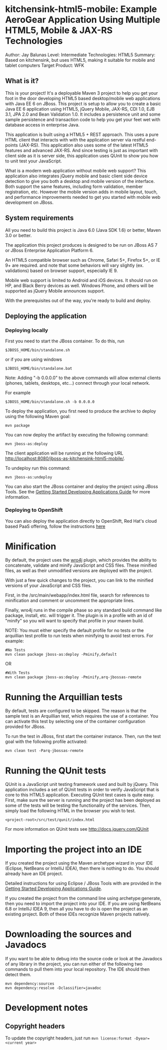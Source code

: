 kitchensink-html5-mobile: Example AeroGear Application Using Multiple HTML5, Mobile & JAX-RS Technologies 
=========================================================================================================
Author: Jay Balunas
Level: Intermediate
Technologies: HTML5
Summary: Based on kitchensink, but uses HTML5, making it suitable for mobile and tablet computers
Target Product: WFK

What is it?
-----------

This is your project! It's a deployable Maven 3 project to help you
get your foot in the door developing HTML5 based desktop/mobile web applications with Java EE 6
on JBoss. This project is setup to allow you to create a basic Java EE 6 application
using HTML5, jQuery Mobile, JAX-RS, CDI 1.0, EJB 3.1, JPA 2.0 and Bean Validation 1.0. It includes
a persistence unit and some sample persistence and transaction code to help 
you get your feet wet with database access in enterprise Java.

This application is built using a HTML5 + REST approach.  This uses a pure HTML
client that interacts with with the application server via restful end-points (JAX-RS).  This
application also uses some of the latest HTML5 features and advanced JAX-RS. And since testing
is just as important with client side as it is server side, this application uses QUnit to show
you how to unit test your JavaScript.

What is a modern web application without mobile web support? This application also integrates
jQuery mobile and basic client side device detection to give you both a desktop and mobile 
version of the interface. Both support the same features, including form validation, member
registration, etc. However the mobile version adds in mobile layout, touch, and performance 
improvements needed to get you started with mobile web development on JBoss.  

System requirements
-------------------

All you need to build this project is Java 6.0 (Java SDK 1.6) or better, Maven
3.0 or better.

The application this project produces is designed to be run on JBoss AS 7 or JBoss Enterprise Application Platform 6.

An HTML5 compatible browser such as Chrome, Safari 5+, Firefox 5+, or IE 9+ are
required. and note that some behaviors will vary slightly (ex. validations) based on browser support,
especially IE 9.

Mobile web support is limited to Android and iOS devices.  It should run on HP,
and Black Berry devices as well.  Windows Phone, and others will be supported as 
jQuery Mobile announces support.
 
With the prerequisites out of the way, you're ready to build and deploy.

Deploying the application
-------------------------

### Deploying locally
 
First you need to start the JBoss container. To do this, run
  
    $JBOSS_HOME/bin/standalone.sh
  
or if you are using windows
 
    $JBOSS_HOME/bin/standalone.bat
    
Note: Adding "-b 0.0.0.0" to the above commands will allow external clients (phones, tablets, 
desktops, etc...) connect through your local network.
      
For example

    $JBOSS_HOME/bin/standalone.sh -b 0.0.0.0 

To deploy the application, you first need to produce the archive to deploy using
the following Maven goal:

    mvn package

You can now deploy the artifact by executing the following command:

    mvn jboss-as:deploy

The client application will be running at the following URL <http://localhost:8080/jboss-as-kitchensink-html5-mobile/>.

To undeploy run this command:

    mvn jboss-as:undeploy

You can also start the JBoss container and deploy the project using JBoss Tools. See the
<a href="https://docs.jboss.org/author/display/AS71/Getting+Started+Developing+Applications+Guide" title="Getting Started Developing Applications Guide">Getting Started Developing Applications Guide</a> 
for more information.

### Deploying to OpenShift

You can also deploy the application directly to OpenShift, Red Hat's cloud based PaaS offering, follow the instructions [here](https://community.jboss.org/wiki/DeployingHTML5ApplicationsToOpenshift)

Minification
============================

By default, the project uses the [wro4j](http://code.google.com/p/wro4j/) plugin,
which provides the ability to concatenate, validate and minify JavaScript and CSS
files. These minified files, as well as their unmodified versions are deployed with
the project.

With just a few quick changes to the project, you can link to the minified versions
of your JavaScript and CSS files.

First, in the <project-root>/src/main/webapp/index.html file, search for
references to minification and comment or uncomment the appropriate lines.

Finally, wro4j runs in the compile phase so any standard build command like package,
install, etc. will trigger it. The plugin is in a profile with an id of "minify" so
you will want to specify that profile in your maven build.

NOTE: You must either specify the default profile for no tests or the arquillian test
profile to run tests when minifying to avoid test errors. For example:

    #No Tests
    mvn clean package jboss-as:deploy -Pminify,default

OR

    #With Tests
    mvn clean package jboss-as:deploy -Pminify,arq-jbossas-remote
 
Running the Arquillian tests
============================

By default, tests are configured to be skipped. The reason is that the sample
test is an Arquillian test, which requires the use of a container. You can
activate this test by selecting one of the container configuration provided 
for JBoss.

To run the test in JBoss, first start the container instance. Then, run the
test goal with the following profile activated:

    mvn clean test -Parq-jbossas-remote

Running the QUnit tests
============================

QUnit is a JavaScript unit testing framework used and built by jQuery. This 
application includes a set of QUnit tests in order to verify JavaScript that
is core to this HTML5 application. Executing QUnit test cases is quite easy. First,
make sure the server is running and the project has been deployed as some of the
tests will be testing the functionality of the services. Then, simply load the
following HTML in the browser you wish to test.

    <project-root>/src/test/qunit/index.html

For more information on QUnit tests see http://docs.jquery.com/QUnit

Importing the project into an IDE
=================================

If you created the project using the Maven archetype wizard in your IDE
(Eclipse, NetBeans or IntelliJ IDEA), then there is nothing to do. You should
already have an IDE project.

Detailed instructions for using Eclipse / JBoss Tools with are provided in the 
<a href="https://docs.jboss.org/author/display/AS71/Getting+Started+Developing+Applications+Guide" title="Getting Started Developing Applications Guide">Getting Started Developing Applications Guide</a>.

If you created the project from the command line using archetype:generate, then
you need to import the project into your IDE. If you are using NetBeans 6.8 or
IntelliJ IDEA 9, then all you have to do is open the project as an existing
project. Both of these IDEs recognize Maven projects natively.

Downloading the sources and Javadocs
====================================

If you want to be able to debug into the source code or look at the Javadocs
of any library in the project, you can run either of the following two
commands to pull them into your local repository. The IDE should then detect
them.

    mvn dependency:sources
    mvn dependency:resolve -Dclassifier=javadoc

Development notes
=================

Copyright headers
-----------------

To update the copyright headers, just run `mvn license:format -Dyear=<current year>`

